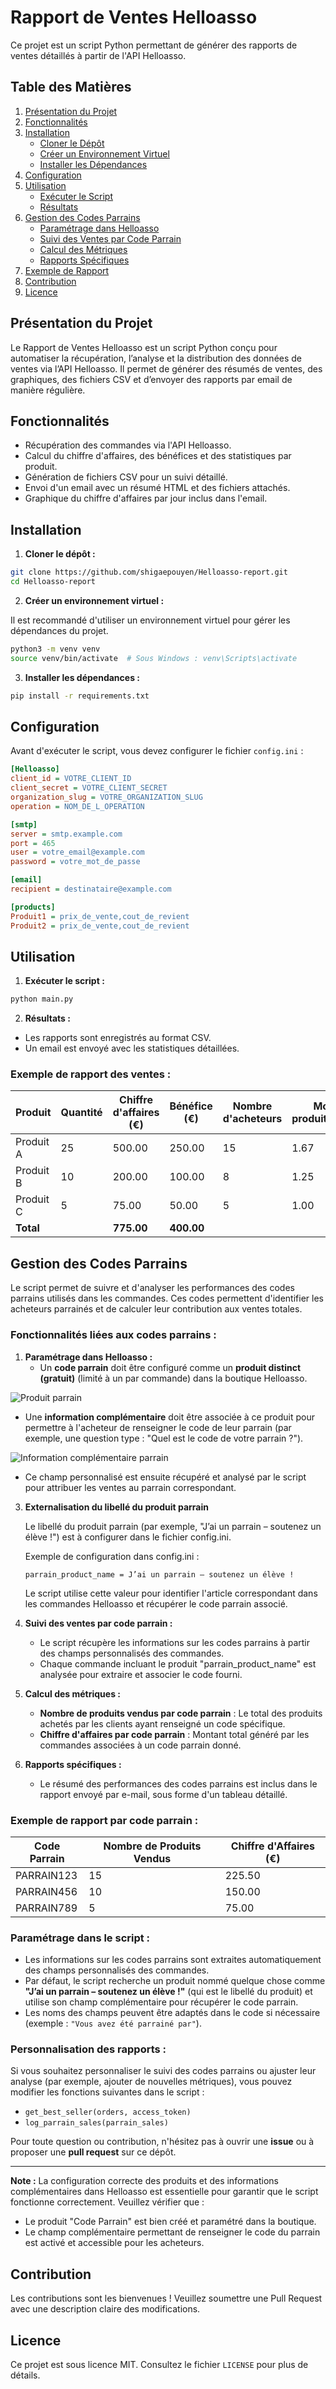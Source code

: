 # Rapport de Ventes Helloasso

Ce projet est un script Python permettant de générer des rapports de ventes détaillés à partir de l'API Helloasso.

## Table des Matières

1. [Présentation du Projet](#présentation-du-projet)
2. [Fonctionnalités](#fonctionnalités)
3. [Installation](#installation)
   - [Cloner le Dépôt](#cloner-le-dépôt)
   - [Créer un Environnement Virtuel](#créer-un-environnement-virtuel)
   - [Installer les Dépendances](#installer-les-dépendances)
4. [Configuration](#configuration)
5. [Utilisation](#utilisation)
   - [Exécuter le Script](#exécuter-le-script)
   - [Résultats](#résultats)
6. [Gestion des Codes Parrains](#gestion-des-codes-parrains)
   - [Paramétrage dans Helloasso](#paramétrage-dans-helloasso)
   - [Suivi des Ventes par Code Parrain](#suivi-des-ventes-par-code-parrain)
   - [Calcul des Métriques](#calcul-des-métriques)
   - [Rapports Spécifiques](#rapports-spécifiques)
7. [Exemple de Rapport](#exemple-de-rapport)
8. [Contribution](#contribution)
9. [Licence](#licence)

## Présentation du Projet

Le Rapport de Ventes Helloasso est un script Python conçu pour automatiser la récupération, l’analyse et la distribution des données de ventes via l’API Helloasso. Il permet de générer des résumés de ventes, des graphiques, des fichiers CSV et d’envoyer des rapports par email de manière régulière.

## Fonctionnalités

- Récupération des commandes via l'API Helloasso.
- Calcul du chiffre d'affaires, des bénéfices et des statistiques par produit.
- Génération de fichiers CSV pour un suivi détaillé.
- Envoi d'un email avec un résumé HTML et des fichiers attachés.
- Graphique du chiffre d'affaires par jour inclus dans l'email.

## Installation

1. **Cloner le dépôt :**

```bash
git clone https://github.com/shigaepouyen/Helloasso-report.git
cd Helloasso-report
```

2. **Créer un environnement virtuel :**

Il est recommandé d'utiliser un environnement virtuel pour gérer les dépendances du projet.

```bash
python3 -m venv venv
source venv/bin/activate  # Sous Windows : venv\Scripts\activate
```

3. **Installer les dépendances :**

```bash
pip install -r requirements.txt
```

## Configuration

Avant d'exécuter le script, vous devez configurer le fichier `config.ini` :

```ini
[Helloasso]
client_id = VOTRE_CLIENT_ID
client_secret = VOTRE_CLIENT_SECRET
organization_slug = VOTRE_ORGANIZATION_SLUG
operation = NOM_DE_L_OPERATION

[smtp]
server = smtp.example.com
port = 465
user = votre_email@example.com
password = votre_mot_de_passe

[email]
recipient = destinataire@example.com

[products]
Produit1 = prix_de_vente,cout_de_revient
Produit2 = prix_de_vente,cout_de_revient
```

## Utilisation

1. **Exécuter le script :**

```bash
python main.py
```

2. **Résultats :**

- Les rapports sont enregistrés au format CSV.
- Un email est envoyé avec les statistiques détaillées.

### Exemple de rapport des ventes :
| Produit      | Quantité | Chiffre d'affaires (€) | Bénéfice (€) | Nombre d'acheteurs | Moyenne produits/acheteur |
|--------------|----------|-------------------------|--------------|---------------------|---------------------------|
| Produit A    | 25       | 500.00                 | 250.00       | 15                  | 1.67                      |
| Produit B    | 10       | 200.00                 | 100.00       | 8                   | 1.25                      |
| Produit C    | 5        | 75.00                  | 50.00        | 5                   | 1.00                      |
| **Total**    |          | **775.00**             | **400.00**   |                     |                           |

## Gestion des Codes Parrains

Le script permet de suivre et d'analyser les performances des codes parrains utilisés dans les commandes. Ces codes permettent d'identifier les acheteurs parrainés et de calculer leur contribution aux ventes totales.

### Fonctionnalités liées aux codes parrains :

1. **Paramétrage dans Helloasso :**
   - Un **code parrain** doit être configuré comme un **produit distinct (gratuit)** (limité à un par commande) dans la boutique Helloasso.

![Produit parrain](visuels/produit-parrain.png)

   - Une **information complémentaire** doit être associée à ce produit pour permettre à l'acheteur de renseigner le code de leur parrain (par exemple, une question type : "Quel est le code de votre parrain ?").

![Information complémentaire parrain](visuels/information-complementaire-parrain.png)

   - Ce champ personnalisé est ensuite récupéré et analysé par le script pour attribuer les ventes au parrain correspondant.

3. **Externalisation du libellé du produit parrain**

    Le libellé du produit parrain (par exemple, "J’ai un parrain – soutenez un élève !") est à configurer dans le fichier config.ini. 

    Exemple de configuration dans config.ini :
    ```[parameters]
    parrain_product_name = J’ai un parrain – soutenez un élève !
    ```

    Le script utilise cette valeur pour identifier l'article correspondant dans les commandes Helloasso et récupérer le code parrain associé.

2. **Suivi des ventes par code parrain :**
   - Le script récupère les informations sur les codes parrains à partir des champs personnalisés des commandes.
   - Chaque commande incluant le produit "parrain_product_name" est analysée pour extraire et associer le code fourni.

3. **Calcul des métriques :**
   - **Nombre de produits vendus par code parrain** : Le total des produits achetés par les clients ayant renseigné un code spécifique.
   - **Chiffre d'affaires par code parrain** : Montant total généré par les commandes associées à un code parrain donné.

4. **Rapports spécifiques :**
   - Le résumé des performances des codes parrains est inclus dans le rapport envoyé par e-mail, sous forme d'un tableau détaillé.

### Exemple de rapport par code parrain :

| Code Parrain | Nombre de Produits Vendus | Chiffre d'Affaires (€) |
|--------------|----------------------------|-------------------------|
| PARRAIN123   | 15                         | 225.50                 |
| PARRAIN456   | 10                         | 150.00                 |
| PARRAIN789   | 5                          | 75.00                  |

### Paramétrage dans le script :

- Les informations sur les codes parrains sont extraites automatiquement des champs personnalisés des commandes.
- Par défaut, le script recherche un produit nommé quelque chose comme **"J’ai un parrain – soutenez un élève !"** (qui est le libellé du produit) et utilise son champ complémentaire pour récupérer le code parrain.
- Les noms des champs peuvent être adaptés dans le code si nécessaire (exemple : `"Vous avez été parrainé par"`).

### Personnalisation des rapports :

Si vous souhaitez personnaliser le suivi des codes parrains ou ajuster leur analyse (par exemple, ajouter de nouvelles métriques), vous pouvez modifier les fonctions suivantes dans le script :
- `get_best_seller(orders, access_token)`
- `log_parrain_sales(parrain_sales)`

Pour toute question ou contribution, n'hésitez pas à ouvrir une **issue** ou à proposer une **pull request** sur ce dépôt.

---

**Note :** La configuration correcte des produits et des informations complémentaires dans Helloasso est essentielle pour garantir que le script fonctionne correctement. Veuillez vérifier que :
- Le produit "Code Parrain" est bien créé et paramétré dans la boutique.
- Le champ complémentaire permettant de renseigner le code du parrain est activé et accessible pour les acheteurs.

## Contribution

Les contributions sont les bienvenues ! Veuillez soumettre une Pull Request avec une description claire des modifications.

## Licence

Ce projet est sous licence MIT. Consultez le fichier `LICENSE` pour plus de détails.